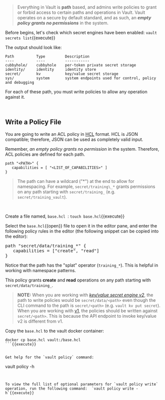 > Everything in Vault is **path** based, and admins write policies to grant or forbid access to certain paths and operations in Vault. Vault operates on a secure by default standard, and as such, an ***empty policy grants no permissions*** in the system.

Before begins, let's check which secret engines have been enabled: `vault secrets list`{{execute}}

The output should look like:

```
Path          Type         Description
----          ----         -----------
cubbyhole/    cubbyhole    per-token private secret storage
identity/     identity     identity store
secret/       kv           key/value secret storage
sys/          system       system endpoints used for control, policy and debugging
```

For each of these path, you must write policies to allow any operation against it.

<br>

## Write a Policy File

You are going to write an ACL policy in [HCL](https://github.com/hashicorp/hcl) format. HCL is JSON compatible; therefore, JSON can be used as completely valid input.

Remember, _an empty policy grants no permission_ in the system. Therefore, ACL policies are defined for each path.

```
path "<PATH>" {
   capabilities = [ "<LIST_OF_CAPABILITIES>" ]
}
```

> The path can have a wildcard ("\*") at the end to allow for namespacing. For example, `secret/training\_*` grants permissions on any path starting with `secret/training_` (e.g. `secret/training_vault`).

<br>

Create a file named, `base.hcl `: `touch base.hcl`{{execute}}

Select the `base.hcl`{{open}} file to open it in the editor pane, and enter the following policy rules in the editor (the following snippet can be copied into the editor):

<pre class="file" data-filename="base.hcl" data-target="replace">
path "secret/data/training_*" {
   capabilities = ["create", "read"]
}
</pre>

Notice that the path has the "splat" operator (`training_*`). This is helpful in working with namespace patterns.  

This policy grants **create** and **read** operations on any path starting with `secret/data/training_`.

> **NOTE:**  When you are working with [_key/value secret engine v2_](https://www.vaultproject.io/api/secret/kv/kv-v2.html), the path to write policies would be `secret/data/<path>` even though the CLI command to the path is `secret/<path>` (e.g. `vault kv put secret`).  When you are working with [v1](https://www.vaultproject.io/api/secret/kv/kv-v1.html), the policies should be written against `secret/<path>`.  This is because the API endpoint to invoke key/value v2 is different from v1.


Copy the `base.hcl` to the vault docker container:

```
docker cp base.hcl vault:/base.hcl
```{{execute}}


Get help for the `vault policy` command:

```
vault policy -h
```{{execute}}


To view the full list of optional parameters for `vault policy write` operation, run the following command:  `vault policy write -h`{{execute}}
